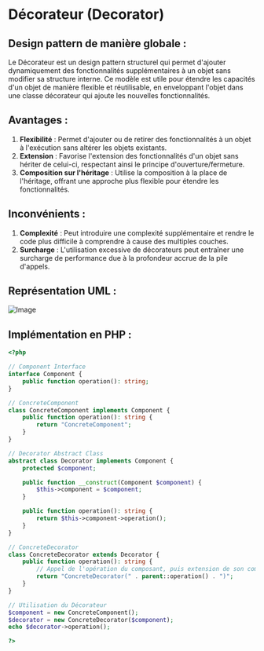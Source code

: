 # Décorateur (Decorator)

## Design pattern de manière globale :
Le Décorateur est un design pattern structurel qui permet d'ajouter dynamiquement des fonctionnalités supplémentaires à un objet sans modifier sa structure interne. Ce modèle est utile pour étendre les capacités d'un objet de manière flexible et réutilisable, en enveloppant l'objet dans une classe décorateur qui ajoute les nouvelles fonctionnalités.

## Avantages :
1. **Flexibilité** : Permet d'ajouter ou de retirer des fonctionnalités à un objet à l'exécution sans altérer les objets existants.
2. **Extension** : Favorise l'extension des fonctionnalités d'un objet sans hériter de celui-ci, respectant ainsi le principe d'ouverture/fermeture.
3. **Composition sur l'héritage** : Utilise la composition à la place de l'héritage, offrant une approche plus flexible pour étendre les fonctionnalités.

## Inconvénients :
1. **Complexité** : Peut introduire une complexité supplémentaire et rendre le code plus difficile à comprendre à cause des multiples couches.
2. **Surcharge** : L'utilisation excessive de décorateurs peut entraîner une surcharge de performance due à la profondeur accrue de la pile d'appels.

## Représentation UML :
![Image](URL_de_l'image_UML_ici)

## Implémentation en PHP :
```php
<?php

// Component Interface
interface Component {
    public function operation(): string;
}

// ConcreteComponent
class ConcreteComponent implements Component {
    public function operation(): string {
        return "ConcreteComponent";
    }
}

// Decorator Abstract Class
abstract class Decorator implements Component {
    protected $component;

    public function __construct(Component $component) {
        $this->component = $component;
    }

    public function operation(): string {
        return $this->component->operation();
    }
}

// ConcreteDecorator
class ConcreteDecorator extends Decorator {
    public function operation(): string {
        // Appel de l'opération du composant, puis extension de son comportement
        return "ConcreteDecorator(" . parent::operation() . ")";
    }
}

// Utilisation du Décorateur
$component = new ConcreteComponent();
$decorator = new ConcreteDecorator($component);
echo $decorator->operation();

?>
```
